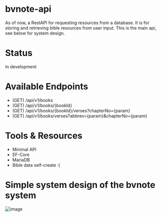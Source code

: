 # bvnote-api
As of now, a RestAPI for requesting resources from a database.
It is for storing and retrieving bible resources from user input.
This is the main api, see below for system design. 

# Status
In development

# Available Endpoints
- (GET) /api/v1/books
- (GET) /api/v1/books/{bookId}
- (GET) /api/v1/books/{bookId}/verses?chapterNo={param}
- (GET) /api/v1/books/verses?abbrev={param}&chapterNo={param}

# Tools & Resources
- Minimal API
- EF-Core
- MariaDB
- Bible data self-create :(

# Simple system design of the bvnote system
![image](https://github.com/jazteng2/bvnote-api/assets/36156694/4e76e235-4df6-45a3-97f0-d708d88e5c82)
